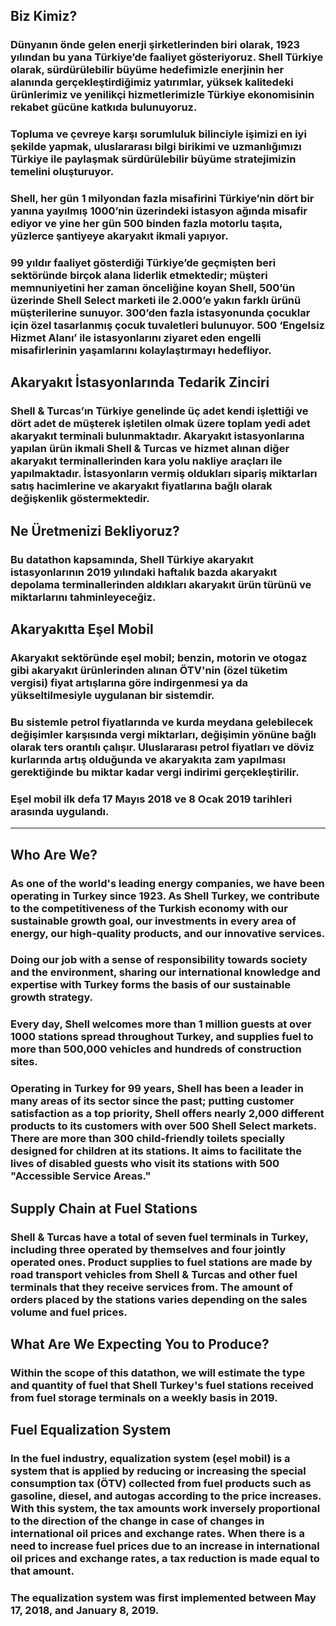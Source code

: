 ## Biz Kimiz?
### Dünyanın önde gelen enerji şirketlerinden biri olarak, 1923 yılından bu yana Türkiye’de faaliyet gösteriyoruz. Shell Türkiye olarak, sürdürülebilir büyüme hedefimizle enerjinin her alanında gerçekleştirdiğimiz yatırımlar, yüksek kalitedeki ürünlerimiz ve yenilikçi hizmetlerimizle Türkiye ekonomisinin rekabet gücüne katkıda bulunuyoruz.

### Topluma ve çevreye karşı sorumluluk bilinciyle işimizi en iyi şekilde yapmak, uluslararası bilgi birikimi ve uzmanlığımızı Türkiye ile paylaşmak sürdürülebilir büyüme stratejimizin temelini oluşturuyor.

### Shell, her gün 1 milyondan fazla misafirini Türkiye’nin dört bir yanına yayılmış 1000’nin üzerindeki istasyon ağında misafir ediyor ve yine her gün 500 binden fazla motorlu taşıta, yüzlerce şantiyeye akaryakıt ikmali yapıyor.

### 99 yıldır faaliyet gösterdiği Türkiye’de geçmişten beri sektöründe birçok alana liderlik etmektedir; müşteri memnuniyetini her zaman önceliğine koyan Shell, 500’ün üzerinde Shell Select marketi ile 2.000’e yakın farklı ürünü müşterilerine sunuyor. 300’den fazla istasyonunda çocuklar için özel tasarlanmış çocuk tuvaletleri bulunuyor. 500 ‘Engelsiz Hizmet Alanı’ ile istasyonlarını ziyaret eden engelli misafirlerinin yaşamlarını kolaylaştırmayı hedefliyor.

## Akaryakıt İstasyonlarında Tedarik Zinciri
### Shell & Turcas’ın Türkiye genelinde üç adet kendi işlettiği ve dört adet de müşterek işletilen olmak üzere toplam yedi adet akaryakıt terminali bulunmaktadır. Akaryakıt istasyonlarına yapılan ürün ikmali Shell & Turcas ve hizmet alınan diğer akaryakıt terminallerinden kara yolu nakliye araçları ile yapılmaktadır. İstasyonların vermiş oldukları sipariş miktarları satış hacimlerine ve akaryakıt fiyatlarına bağlı olarak değişkenlik göstermektedir.

## Ne Üretmenizi Bekliyoruz?
### Bu datathon kapsamında, Shell Türkiye akaryakıt istasyonlarının 2019 yılındaki haftalık bazda akaryakıt depolama terminallerinden aldıkları akaryakıt ürün türünü ve miktarlarını tahminleyeceğiz.

## Akaryakıtta Eşel Mobil
### Akaryakıt sektöründe eşel mobil; benzin, motorin ve otogaz gibi akaryakıt ürünlerinden alınan ÖTV'nin (özel tüketim vergisi) fiyat artışlarına göre indirgenmesi ya da yükseltilmesiyle uygulanan bir sistemdir.

### Bu sistemle petrol fiyatlarında ve kurda meydana gelebilecek değişimler karşısında vergi miktarları, değişimin yönüne bağlı olarak ters orantılı çalışır. Uluslararası petrol fiyatları ve döviz kurlarında artış olduğunda ve akaryakıta zam yapılması gerektiğinde bu miktar kadar vergi indirimi gerçekleştirilir.

### Eşel mobil ilk defa 17 Mayıs 2018 ve 8 Ocak 2019 tarihleri arasında uygulandı.
------------------------------------
## Who Are We?
### As one of the world's leading energy companies, we have been operating in Turkey since 1923. As Shell Turkey, we contribute to the competitiveness of the Turkish economy with our sustainable growth goal, our investments in every area of energy, our high-quality products, and our innovative services.

### Doing our job with a sense of responsibility towards society and the environment, sharing our international knowledge and expertise with Turkey forms the basis of our sustainable growth strategy.

### Every day, Shell welcomes more than 1 million guests at over 1000 stations spread throughout Turkey, and supplies fuel to more than 500,000 vehicles and hundreds of construction sites.

### Operating in Turkey for 99 years, Shell has been a leader in many areas of its sector since the past; putting customer satisfaction as a top priority, Shell offers nearly 2,000 different products to its customers with over 500 Shell Select markets. There are more than 300 child-friendly toilets specially designed for children at its stations. It aims to facilitate the lives of disabled guests who visit its stations with 500 "Accessible Service Areas."

## Supply Chain at Fuel Stations
### Shell & Turcas have a total of seven fuel terminals in Turkey, including three operated by themselves and four jointly operated ones. Product supplies to fuel stations are made by road transport vehicles from Shell & Turcas and other fuel terminals that they receive services from. The amount of orders placed by the stations varies depending on the sales volume and fuel prices.

## What Are We Expecting You to Produce?
### Within the scope of this datathon, we will estimate the type and quantity of fuel that Shell Turkey's fuel stations received from fuel storage terminals on a weekly basis in 2019.

## Fuel Equalization System
### In the fuel industry, equalization system (eşel mobil) is a system that is applied by reducing or increasing the special consumption tax (ÖTV) collected from fuel products such as gasoline, diesel, and autogas according to the price increases. With this system, the tax amounts work inversely proportional to the direction of the change in case of changes in international oil prices and exchange rates. When there is a need to increase fuel prices due to an increase in international oil prices and exchange rates, a tax reduction is made equal to that amount.

### The equalization system was first implemented between May 17, 2018, and January 8, 2019.
